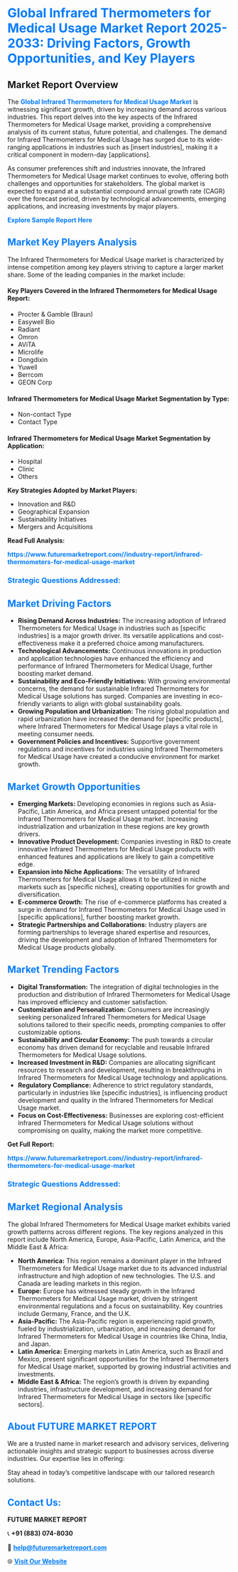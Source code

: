 <h1 style="color: #007BFF;">Global Infrared Thermometers for Medical Usage Market Report 2025-2033: Driving Factors, Growth Opportunities, and Key Players</h1>

<section id="overview">
<h2>Market Report Overview</h2>
<p>The <a href="https://www.futuremarketreport.com//industry-report/infrared-thermometers-for-medical-usage-market" style="color: #007BFF; text-decoration: none;"><strong>Global Infrared Thermometers for Medical Usage Market</strong></a> is witnessing significant growth, driven by increasing demand across various industries. This report delves into the key aspects of the Infrared Thermometers for Medical Usage market, providing a comprehensive analysis of its current status, future potential, and challenges. The demand for Infrared Thermometers for Medical Usage has surged due to its wide-ranging applications in industries such as [insert industries], making it a critical component in modern-day [applications].</p>
<p>As consumer preferences shift and industries innovate, the Infrared Thermometers for Medical Usage market continues to evolve, offering both challenges and opportunities for stakeholders. The global market is expected to expand at a substantial compound annual growth rate (CAGR) over the forecast period, driven by technological advancements, emerging applications, and increasing investments by major players.</p>
</section>

<section id="overview">
<p><a href="https://www.futuremarketreport.com//request-sample/reportId=79137" style="color: #007BFF; text-decoration: none;"><strong>Explore Sample Report Here</strong></a></p>
</section>

<section id="key-players">
<h2 style="color: #007BFF;">Market Key Players Analysis</h2>
<p>The Infrared Thermometers for Medical Usage market is characterized by intense competition among key players striving to capture a larger market share. Some of the leading companies in the market include:</p>
<h4>Key Players Covered in the Infrared Thermometers for Medical Usage Report:</h4>
<ul><li>Procter &amp; Gamble (Braun)</li><li>Easywell Bio</li><li>Radiant</li><li>Omron</li><li>AViTA</li><li>Microlife</li><li>Dongdixin</li><li>Yuwell</li><li>Berrcom</li><li>GEON Corp</li></ul>
<h4>Infrared Thermometers for Medical Usage Market Segmentation by Type:</h4>
<ul><li>Non-contact Type</li><li>Contact Type</li></ul>

<h4>Infrared Thermometers for Medical Usage Market Segmentation by Application:</h4>
<ul><li>Hospital</li><li>Clinic</li><li>Others</li></ul>
<p><strong>Key Strategies Adopted by Market Players:</strong></p>
<ul>
<li>Innovation and R&D</li>
<li>Geographical Expansion</li>
<li>Sustainability Initiatives</li>
<li>Mergers and Acquisitions</li>
</ul>
</section>

<section>
<p><strong>Read Full Analysis: </strong></p><a href="https://www.futuremarketreport.com//industry-report/infrared-thermometers-for-medical-usage-market" style="color: #007BFF; text-decoration: none;"><strong>https://www.futuremarketreport.com//industry-report/infrared-thermometers-for-medical-usage-market</strong></a>
<h3 style="color: #007BFF;">Strategic Questions Addressed:</h3>
</section>

<section id="driving-factors">
<h2 style="color: #007BFF;">Market Driving Factors</h2>
<ul>
<li><strong>Rising Demand Across Industries:</strong> The increasing adoption of Infrared Thermometers for Medical Usage in industries such as [specific industries] is a major growth driver. Its versatile applications and cost-effectiveness make it a preferred choice among manufacturers.</li>
<li><strong>Technological Advancements:</strong> Continuous innovations in production and application technologies have enhanced the efficiency and performance of Infrared Thermometers for Medical Usage, further boosting market demand.</li>
<li><strong>Sustainability and Eco-Friendly Initiatives:</strong> With growing environmental concerns, the demand for sustainable Infrared Thermometers for Medical Usage solutions has surged. Companies are investing in eco-friendly variants to align with global sustainability goals.</li>
<li><strong>Growing Population and Urbanization:</strong> The rising global population and rapid urbanization have increased the demand for [specific products], where Infrared Thermometers for Medical Usage plays a vital role in meeting consumer needs.</li>
<li><strong>Government Policies and Incentives:</strong> Supportive government regulations and incentives for industries using Infrared Thermometers for Medical Usage have created a conducive environment for market growth.</li>
</ul>
</section>

<section id="growth-opportunities">
<h2 style="color: #007BFF;">Market Growth Opportunities</h2>
<ul>
<li><strong>Emerging Markets:</strong> Developing economies in regions such as Asia-Pacific, Latin America, and Africa present untapped potential for the Infrared Thermometers for Medical Usage market. Increasing industrialization and urbanization in these regions are key growth drivers.</li>
<li><strong>Innovative Product Development:</strong> Companies investing in R&D to create innovative Infrared Thermometers for Medical Usage products with enhanced features and applications are likely to gain a competitive edge.</li>
<li><strong>Expansion into Niche Applications:</strong> The versatility of Infrared Thermometers for Medical Usage allows it to be utilized in niche markets such as [specific niches], creating opportunities for growth and diversification.</li>
<li><strong>E-commerce Growth:</strong> The rise of e-commerce platforms has created a surge in demand for Infrared Thermometers for Medical Usage used in [specific applications], further boosting market growth.</li>
<li><strong>Strategic Partnerships and Collaborations:</strong> Industry players are forming partnerships to leverage shared expertise and resources, driving the development and adoption of Infrared Thermometers for Medical Usage products globally.</li>
</ul>
</section>

<section id="trending-factors">
<h2 style="color: #007BFF;">Market Trending Factors</h2>
<ul>
<li><strong>Digital Transformation:</strong> The integration of digital technologies in the production and distribution of Infrared Thermometers for Medical Usage has improved efficiency and customer satisfaction.</li>
<li><strong>Customization and Personalization:</strong> Consumers are increasingly seeking personalized Infrared Thermometers for Medical Usage solutions tailored to their specific needs, prompting companies to offer customizable options.</li>
<li><strong>Sustainability and Circular Economy:</strong> The push towards a circular economy has driven demand for recyclable and reusable Infrared Thermometers for Medical Usage solutions.</li>
<li><strong>Increased Investment in R&D:</strong> Companies are allocating significant resources to research and development, resulting in breakthroughs in Infrared Thermometers for Medical Usage technology and applications.</li>
<li><strong>Regulatory Compliance:</strong> Adherence to strict regulatory standards, particularly in industries like [specific industries], is influencing product development and quality in the Infrared Thermometers for Medical Usage market.</li>
<li><strong>Focus on Cost-Effectiveness:</strong> Businesses are exploring cost-efficient Infrared Thermometers for Medical Usage solutions without compromising on quality, making the market more competitive.</li>
</ul>
</section>

<section>
<p><strong>Get Full Report: </strong></p><a href="https://www.futuremarketreport.com//industry-report/infrared-thermometers-for-medical-usage-market" style="color: #007BFF; text-decoration: none;"><strong>https://www.futuremarketreport.com//industry-report/infrared-thermometers-for-medical-usage-market</strong></a>
<h3 style="color: #007BFF;">Strategic Questions Addressed:</h3>
</section>


<section id="regional-analysis">
<h2 style="color: #007BFF;">Market Regional Analysis</h2>
<p>The global Infrared Thermometers for Medical Usage market exhibits varied growth patterns across different regions. The key regions analyzed in this report include North America, Europe, Asia-Pacific, Latin America, and the Middle East & Africa:</p>
<ul>
<li><strong>North America:</strong> This region remains a dominant player in the Infrared Thermometers for Medical Usage market due to its advanced industrial infrastructure and high adoption of new technologies. The U.S. and Canada are leading markets in this region.</li>
<li><strong>Europe:</strong> Europe has witnessed steady growth in the Infrared Thermometers for Medical Usage market, driven by stringent environmental regulations and a focus on sustainability. Key countries include Germany, France, and the U.K.</li>
<li><strong>Asia-Pacific:</strong> The Asia-Pacific region is experiencing rapid growth, fueled by industrialization, urbanization, and increasing demand for Infrared Thermometers for Medical Usage in countries like China, India, and Japan.</li>
<li><strong>Latin America:</strong> Emerging markets in Latin America, such as Brazil and Mexico, present significant opportunities for the Infrared Thermometers for Medical Usage market, supported by growing industrial activities and investments.</li>
<li><strong>Middle East & Africa:</strong> The region’s growth is driven by expanding industries, infrastructure development, and increasing demand for Infrared Thermometers for Medical Usage in sectors like [specific sectors].</li>
</ul>
</section>

<footer>
<h2 style="color: #007BFF;">About FUTURE MARKET REPORT</h2>
<p>We are a trusted name in market research and advisory services, delivering actionable insights and strategic support to businesses across diverse industries. Our expertise lies in offering:</p>

<p>Stay ahead in today’s competitive landscape with our tailored research solutions.</p>

<h2 style="color: #007BFF;">Contact Us:</h2>
<p><strong>FUTURE MARKET REPORT</strong></p>
<p>📞 <strong>+91 (883) 074-8030</strong></p>
<p>📧 <strong><a href="mailto:help@futuremarketreport.com" style="color: #007BFF;">help@futuremarketreport.com</a></strong></p>
<p>🌐 <strong><a href="https://www.futuremarketreport.com/" style="color: #007BFF;">Visit Our Website</a></strong></p>
</footer>